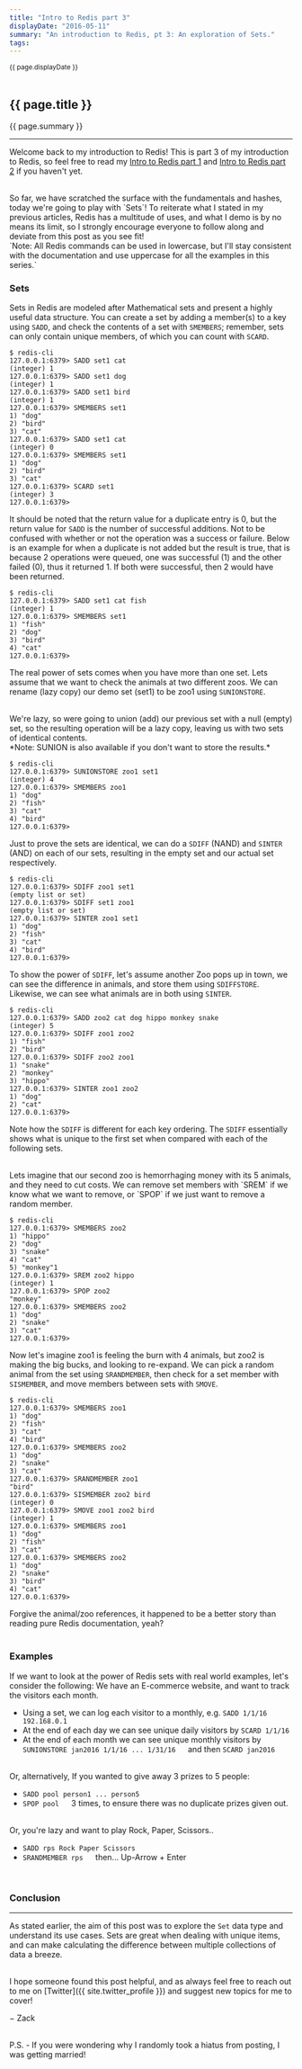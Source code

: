 ```yaml
---
title: "Intro to Redis part 3"
displayDate: "2016-05-11"
summary: "An introduction to Redis, pt 3: An exploration of Sets."
tags:
---
```

<small class="left">
{{ page.displayDate }}
</small>
<br><br>

## {{ page.title }}
{{ page.summary }}

---
Welcome back to my introduction to Redis! This is part 3 of my introduction to Redis, so feel free to read my
[Intro to Redis part 1](/blog/intro-to-redis-part-1/) and [Intro to Redis part 2](/blog/intro-to-redis-part-2/) if you
haven't yet.

<br>
So far, we have scratched the surface with the fundamentals and hashes, today we're going to play with `Sets`! To
reiterate what I stated in my previous articles, Redis has a multitude of uses, and what I demo is by no means its
limit, so I strongly encourage everyone to follow along and deviate from this post as you see fit!

<br>
`Note: All Redis commands can be used in lowercase, but I'll stay consistent with the documentation and use uppercase
for all the examples in this series.`

<br>

### Sets
Sets in Redis are modeled after Mathematical sets and present a highly useful data structure. You can create a set by
adding a member(s) to a key using `SADD`, and check the contents of a set with `SMEMBERS`; remember, sets can only
contain unique members, of which you can count with `SCARD`.

<pre><code class="bash">$ redis-cli
127.0.0.1:6379> SADD set1 cat
(integer) 1
127.0.0.1:6379> SADD set1 dog
(integer) 1
127.0.0.1:6379> SADD set1 bird
(integer) 1
127.0.0.1:6379> SMEMBERS set1
1) "dog"
2) "bird"
3) "cat"
127.0.0.1:6379> SADD set1 cat
(integer) 0
127.0.0.1:6379> SMEMBERS set1
1) "dog"
2) "bird"
3) "cat"
127.0.0.1:6379> SCARD set1
(integer) 3
127.0.0.1:6379>
</code></pre>

It should be noted that the return value for a duplicate entry is 0, but the return value for `SADD` is the number of
successful additions. Not to be confused with whether or not the operation was a success or failure. Below is an
example for when a duplicate is not added but the result is true, that is because 2 operations were queued, one was
successful (1) and the other failed (0), thus it returned 1. If both were successful, then 2 would have been returned.

<pre><code class="bash">$ redis-cli
127.0.0.1:6379> SADD set1 cat fish
(integer) 1
127.0.0.1:6379> SMEMBERS set1
1) "fish"
2) "dog"
3) "bird"
4) "cat"
127.0.0.1:6379>
</code></pre>

The real power of sets comes when you have more than one set. Lets assume that we want to check the animals at two
different zoos. We can rename (lazy copy) our demo set (set1) to be zoo1 using `SUNIONSTORE`.

<br>
We're lazy, so were going to union (add) our previous set with a null (empty) set, so the resulting operation will be
a lazy copy, leaving us with two sets of identical contents.

<br>
*Note: SUNION is also available if you don't want to store the results.*

<pre><code class="bash">$ redis-cli
127.0.0.1:6379> SUNIONSTORE zoo1 set1
(integer) 4
127.0.0.1:6379> SMEMBERS zoo1
1) "dog"
2) "fish"
3) "cat"
4) "bird"
127.0.0.1:6379>
</code></pre>

Just to prove the sets are identical, we can do a `SDIFF` (NAND) and `SINTER` (AND) on each of our sets, resulting in
the empty set and our actual set respectively.

<pre><code class="bash">$ redis-cli
127.0.0.1:6379> SDIFF zoo1 set1
(empty list or set)
127.0.0.1:6379> SDIFF set1 zoo1
(empty list or set)
127.0.0.1:6379> SINTER zoo1 set1
1) "dog"
2) "fish"
3) "cat"
4) "bird"
127.0.0.1:6379>
</code></pre>

To show the power of `SDIFF`, let's assume another Zoo pops up in town, we can see the difference in animals, and store
them using `SDIFFSTORE`. Likewise, we can see what animals are in both using `SINTER`.

<pre><code class="bash">$ redis-cli
127.0.0.1:6379> SADD zoo2 cat dog hippo monkey snake
(integer) 5
127.0.0.1:6379> SDIFF zoo1 zoo2
1) "fish"
2) "bird"
127.0.0.1:6379> SDIFF zoo2 zoo1
1) "snake"
2) "monkey"
3) "hippo"
127.0.0.1:6379> SINTER zoo1 zoo2
1) "dog"
2) "cat"
127.0.0.1:6379>
</code></pre>

Note how the `SDIFF` is different for each key ordering. The `SDIFF` essentially shows what is unique to the first set
when compared with each of the following sets.

<br>
Lets imagine that our second zoo is hemorrhaging money with its 5 animals, and they need to cut costs. We can remove
set members with `SREM` if we know what we want to remove, or `SPOP` if we just want to remove a random member.

<pre><code class="bash">$ redis-cli
127.0.0.1:6379> SMEMBERS zoo2
1) "hippo"
2) "dog"
3) "snake"
4) "cat"
5) "monkey"1
127.0.0.1:6379> SREM zoo2 hippo
(integer) 1
127.0.0.1:6379> SPOP zoo2
"monkey"
127.0.0.1:6379> SMEMBERS zoo2
1) "dog"
2) "snake"
3) "cat"
127.0.0.1:6379>
</code></pre>

Now let's imagine zoo1 is feeling the burn with 4 animals, but zoo2 is making the big bucks, and looking to re-expand.
We can pick a random animal from the set using `SRANDMEMBER`, then check for a set member with `SISMEMBER`, and move
members between sets with `SMOVE`.

<pre><code class="bash">$ redis-cli
127.0.0.1:6379> SMEMBERS zoo1
1) "dog"
2) "fish"
3) "cat"
4) "bird"
127.0.0.1:6379> SMEMBERS zoo2
1) "dog"
2) "snake"
3) "cat"
127.0.0.1:6379> SRANDMEMBER zoo1
"bird"
127.0.0.1:6379> SISMEMBER zoo2 bird
(integer) 0
127.0.0.1:6379> SMOVE zoo1 zoo2 bird
(integer) 1
127.0.0.1:6379> SMEMBERS zoo1
1) "dog"
2) "fish"
3) "cat"
127.0.0.1:6379> SMEMBERS zoo2
1) "dog"
2) "snake"
3) "bird"
4) "cat"
127.0.0.1:6379>
</code></pre>

Forgive the animal/zoo references, it happened to be a better story than reading pure Redis documentation, yeah?
<br>
<br>

### Examples
If we want to look at the power of Redis sets with real world examples, let's consider the following: We have an
E-commerce website, and want to track the visitors each month.


  - Using a set, we can log each visitor to a monthly, e.g. `SADD 1/1/16 192.168.0.1`
  - At the end of each day we can see unique daily visitors by `SCARD 1/1/16`
  - At the end of each month we can see unique monthly visitors by `SUNIONSTORE jan2016 1/1/16 ... 1/31/16` &emsp; and
    then `SCARD jan2016`

<br>
Or, alternatively, If you wanted to give away 3 prizes to 5 people:

  - `SADD pool person1 ... person5`
  - `SPOP pool` &emsp; 3 times, to ensure there was no duplicate prizes given out.

<br>
Or, you're lazy and want to play Rock, Paper, Scissors..

  - `SADD rps Rock Paper Scissors`
  - `SRANDMEMBER rps` &emsp; then... Up-Arrow + Enter

<br>

### Conclusion
---
As stated earlier, the aim of this post was to explore the `Set` data type and understand its use cases. Sets are great
when dealing with unique items, and can make calculating the difference between multiple collections of data a breeze.

<br>
I hope someone found this post helpful, and as always feel free to reach out to me on
[Twitter]({{ site.twitter_profile }}) and suggest new topics for me to cover!

&minus; Zack

<br>
P.S. - If you were wondering why I randomly took a hiatus from posting, I was getting married!

<br>
